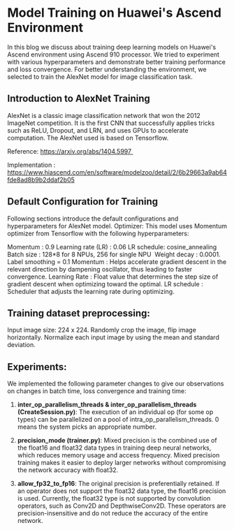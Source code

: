 
# Model Training on Huawei's Ascend Environment
 
In this blog we discuss about training deep learning models on Huawei's Ascend environment using Ascend 910 processor. We tried to experiment with various hyperparameters and demonstrate better training performance and loss convergence. For better understanding the environment, we selected to train the AlexNet model for image classification task.

## Introduction to AlexNet Training
AlexNet is a classic image classification network that won the 2012 ImageNet competition. It is the first CNN that successfully applies tricks such as ReLU, Dropout, and LRN, and uses GPUs to accelerate computation. The AlexNet used is based on Tensorflow.

Reference: https://arxiv.org/abs/1404.5997 

Implementation :  https://www.hiascend.com/en/software/modelzoo/detail/2/6b29663a9ab64fde8ad8b9b2ddaf2b05


## Default Configuration for Training
Following sections introduce the default configurations and hyperparameters for AlexNet model.
Optimizer: This model uses Momentum optimizer from Tensorflow with the following hyperparameters:

Momentum : 0.9
Learning rate (LR) : 0.06
LR schedule: cosine_annealing
Batch size : 128*8 for 8 NPUs, 256 for single NPU 
Weight decay : 0.0001. 
Label smoothing = 0.1
Momentum : Helps accelerate gradient descent in the relevant direction by dampening oscillator, thus leading to faster convergence.
Learning Rate : Float value that determines the step size of gradient descent when optimizing toward the optimal.
LR schedule : Scheduler that adjusts the learning rate during optimizing.

## Training dataset preprocessing:
Input image size: 224 x 224. Randomly crop the image, flip image horizontally. Normalize each input image by using the mean and standard deviation.

## Experiments: 

We implemented the following parameter changes to give our observations on changes in batch time, loss convergence and training time:

1. **inter_op_parallelism_threads & inter_op_parallelism_threads (CreateSession.py)**: The execution of an individual op (for some op types) can be parallelized on a pool of intra_op_parallelism_threads. 0 means the system picks an appropriate number.

2. **precision_mode (trainer.py)**: Mixed precision is the combined use of the float16 and float32 data types in training deep neural networks, which reduces memory usage and access frequency. Mixed precision training makes it easier to deploy larger networks without compromising the network accuracy with float32.

3. **allow_fp32_to_fp16**: The original precision is preferentially retained. If an operator does not support the float32 data type, the float16 precision is used. Currently, the float32 type is not supported by convolution operators, such as Conv2D and DepthwiseConv2D. These operators are precision-insensitive and do not reduce the accuracy of the entire network.
